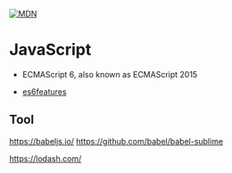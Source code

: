 [![MDN](https://github-cloud.s3.amazonaws.com/assets/1000669/10565542/866167d0-7605-11e5-9c28-9d7db7175bf3.png)](https://developer.mozilla.org/en-US)

# JavaScript

- ECMAScript 6, also known as ECMAScript 2015

- [es6features](https://github.com/lukehoban/es6features#readme)

## Tool

https://babeljs.io/
https://github.com/babel/babel-sublime

https://lodash.com/

